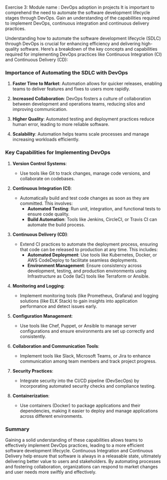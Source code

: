 Exercise 3:
Module name : DevOps adoption in projects
It is important to comprehend the need to automate the software development lifecycle stages through
DevOps. Gain an understanding of the capabilities required to implement DevOps, continuous integration
and continuous delivery practices. 

 Understanding how to automate the software development lifecycle (SDLC) through DevOps is crucial for enhancing efficiency and delivering high-quality software. Here’s a breakdown of the key concepts and capabilities required for implementing DevOps practices like Continuous Integration (CI) and Continuous Delivery (CD):

### Importance of Automating the SDLC with DevOps

1. **Faster Time to Market**: Automation allows for quicker releases, enabling teams to deliver features and fixes to users more rapidly.

2. **Increased Collaboration**: DevOps fosters a culture of collaboration between development and operations teams, reducing silos and improving communication.

3. **Higher Quality**: Automated testing and deployment practices reduce human error, leading to more reliable software.

4. **Scalability**: Automation helps teams scale processes and manage increasing workloads efficiently.

### Key Capabilities for Implementing DevOps

1. **Version Control Systems**:
   - Use tools like Git to track changes, manage code versions, and collaborate on codebases.

2. **Continuous Integration (CI)**:
   - Automatically build and test code changes as soon as they are committed. This involves:
     - **Automated Testing**: Run unit, integration, and functional tests to ensure code quality.
     - **Build Automation**: Tools like Jenkins, CircleCI, or Travis CI can automate the build process.

3. **Continuous Delivery (CD)**:
   - Extend CI practices to automate the deployment process, ensuring that code can be released to production at any time. This includes:
     - **Automated Deployment**: Use tools like Kubernetes, Docker, or AWS CodeDeploy to facilitate seamless deployments.
     - **Environment Management**: Ensure consistency across development, testing, and production environments using Infrastructure as Code (IaC) tools like Terraform or Ansible.

4. **Monitoring and Logging**:
   - Implement monitoring tools (like Prometheus, Grafana) and logging solutions (like ELK Stack) to gain insights into application performance and detect issues early.

5. **Configuration Management**:
   - Use tools like Chef, Puppet, or Ansible to manage server configurations and ensure environments are set up correctly and consistently.

6. **Collaboration and Communication Tools**:
   - Implement tools like Slack, Microsoft Teams, or Jira to enhance communication among team members and track project progress.

7. **Security Practices**:
   - Integrate security into the CI/CD pipeline (DevSecOps) by incorporating automated security checks and compliance testing.

8. **Containerization**:
   - Use containers (Docker) to package applications and their dependencies, making it easier to deploy and manage applications across different environments.

### Summary

Gaining a solid understanding of these capabilities allows teams to effectively implement DevOps practices, leading to a more efficient software development lifecycle. Continuous Integration and Continuous Delivery help ensure that software is always in a releasable state, ultimately delivering better value to users and stakeholders. By automating processes and fostering collaboration, organizations can respond to market changes and user needs more swiftly and effectively.
